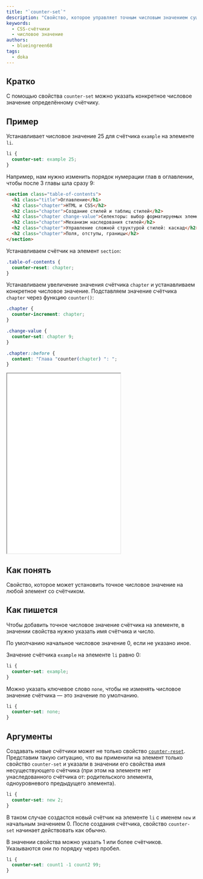 ```yaml
---
title: "`counter-set`"
description: "Свойство, которое управляет точным числовым значением существующих счётчиков"
keywords:
  - CSS-счётчики
  - числовое значение
authors:
  - blueingreen68
tags:
  - doka
---
```


## Кратко

С помощью свойства `counter-set` можно указать конкретное числовое значение определённому счётчику.

## Пример

Устанавливает числовое значение 25 для счётчика `example` на элементе `li`.

```css
li {
  counter-set: example 25;
}
```
Например, нам нужно изменить порядок нумерации глав в оглавлении, чтобы после 3 главы шла сразу 9:

```html
<section class="table-of-contents">
  <h1 class="title">Оглавление</h1>
  <h2 class="chapter">HTML и CSS</h2>
  <h2 class="chapter">Создание стилей и таблиц стилей</h2>
  <h2 class="chapter change-value">Селекторы: выбор форматируемых элементов</h2>
  <h2 class="chapter">Механизм наследования стилей</h2>
  <h2 class="chapter">Управление сложной структурой стилей: каскад</h2>
  <h2 class="chapter">Поля, отступы, границы</h2>
</section>
```

Устанавливаем счётчик на элемент `section`:

```css
.table-of-contents {
  counter-reset: chapter;
}
```

Устанавливаем увеличение значения счётчика `сhapter` и устанавливаем конкретное числовое значение. Подставляем значение счётчика `chapter` через функцию `counter()`:

```css
.chapter {
  counter-increment: chapter;
}

.change-value {
  counter-set: chapter 9;
}

.chapter::before {
  content: "Глава "counter(chapter) ": ";
}
```

<iframe title="Демонстрация свойства" src="demos/counter-set-example" height="475"></iframe>

## Как понять

Свойство, которое может установить точное числовое значение на любой элемент со счётчиком.

## Как пишется

Чтобы добавить точное числовое значение счётчика на элементе, в значении свойства нужно указать имя счётчика и число.

По умолчанию начальное числовое значение 0, если не указано иное.

Значение счётчика `example` на элементе `li` равно 0:

```css
li {
  counter-set: example;
}
```

Можно указать ключевое слово `none`, чтобы не изменять числовое значение счётчика — это значение по умолчанию.

```css
li {
  counter-set: none;
}
```

## Аргументы

Создавать новые счётчики может не только свойство [`counter-reset`](/css/counter-reset/). Представим такую ситуацию, что вы применили на элемент только свойство `counter-set` и указали в значении его свойства имя несуществующего счётчика (при этом на элементе нет унаследованного счётчика от: родительского элемента, одноуровневого предыдущего элемента).

```css
li {
  counter-set: new 2;
}
```

В таком случае создастся новый счётчик на элементе `li` с именем `new` и начальным значением 0. После создания счётчика, свойство `counter-set` начинает действовать как обычно.

В значении свойства можно указать 1 или более счётчиков. Указываются они по порядку через пробел.

```css
li {
  counter-set: count1 -1 count2 99;
}
```


